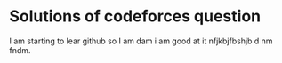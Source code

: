 # Solutions of codeforces question
I am starting to lear github so I am 
dam i am good at it nfjkbjfbshjb d nm fndm.
